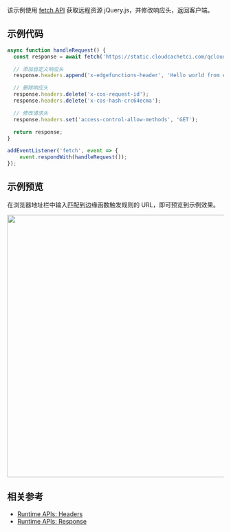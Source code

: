 该示例使用 [fetch API](https://cloud.tencent.com/document/product/1552/81897) 获取远程资源 jQuery.js，并修改响应头，返回客户端。

## 示例代码

```typescript
async function handleRequest() {
  const response = await fetch('https://static.cloudcachetci.com/qcloud/main/scripts/release/common/vendors/jquery-3.2.1.min.js');

  // 添加自定义响应头
  response.headers.append('x-edgefunctions-header', 'Hello world from edgefunction');

  // 删除响应头
  response.headers.delete('x-cos-request-id');
  response.headers.delete('x-cos-hash-crc64ecma');

  // 修改请求头
  response.headers.set('access-control-allow-methods', 'GET');

  return response;
}

addEventListener('fetch', event => {
    event.respondWith(handleRequest());
});
```

## 示例预览

在浏览器地址栏中输入匹配到边缘函数触发规则的 URL，即可预览到示例效果。

<img src="https://user-images.githubusercontent.com/117053395/208014708-56744ac2-e125-47f7-9068-4846fc326a51.png" width=609px>

## 相关参考
- [Runtime APIs: Headers](https://cloud.tencent.com/document/product/1552/81903)
- [Runtime APIs: Response](https://cloud.tencent.com/document/product/1552/81917)
